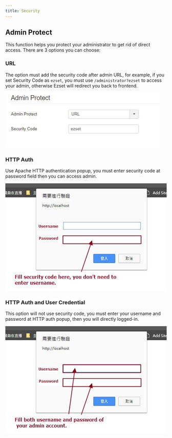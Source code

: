 ```yaml
---
title: Security
---
```


## Admin Protect

This function helps you protect your administrator to get rid of direct access. There are 3 options you can choose:

### URL

The option must add the security code after admin URL, for example, if you set Security Code as `ezset`, you must use `/administrator?ezset` to access your admin, otherwise Ezset will redirect you back to frontend.

![](p-2017-10-25-013.jpg)

### HTTP Auth

Use Apache HTTP authentication popup, you must enter security code at password field then you can access admin.

![](p-2017-10-25-014.jpg)

### HTTP Auth and User Credential

This option will not use security code, you must enter your username and password at HTTP auth popup, then you will directly logged-in.

![](p-2017-10-25-014-2.jpg)